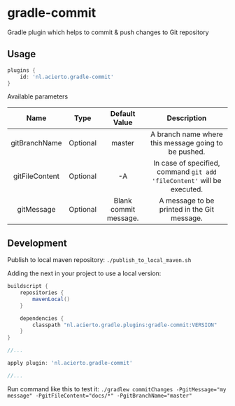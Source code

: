 
# gradle-commit
Gradle plugin which helps to commit &amp; push changes to Git repository

## Usage

```groovy
plugins {
    id: 'nl.acierto.gradle-commit'
}
```

Available parameters

|Name|Type|Default Value|Description|
| :---: | :---: | :---: | :---: |
|gitBranchName|Optional|master|A branch name where this message going to be pushed.|
|gitFileContent|Optional|-A|In case of specified, command `git add 'fileContent'` will be executed.|
|gitMessage|Optional|Blank commit message.|A message to be printed in the Git message.|

## Development

Publish to local maven repository: `./publish_to_local_maven.sh`

Adding the next in your project to use a local version: 

```groovy
buildscript {
    repositories {
        mavenLocal()
    }

    dependencies {
        classpath "nl.acierto.gradle.plugins:gradle-commit:VERSION"
    }
}

//...

apply plugin: 'nl.acierto.gradle-commit'

//...

```

Run command like this to test it: `./gradlew commitChanges -PgitMessage="my message" -PgitFileContent="docs/*" -PgitBranchName="master"`

